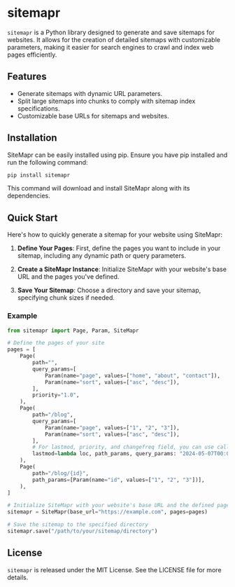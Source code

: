 # sitemapr

`sitemapr` is a Python library designed to generate and save sitemaps for websites. It allows for the creation of detailed sitemaps with customizable parameters, making it easier for search engines to crawl and index web pages efficiently.

## Features

- Generate sitemaps with dynamic URL parameters.
- Split large sitemaps into chunks to comply with sitemap index specifications.
- Customizable base URLs for sitemaps and websites.

## Installation

SiteMapr can be easily installed using pip. Ensure you have pip installed and run the following command:

```sh
pip install sitemapr
```

This command will download and install SiteMapr along with its dependencies.

## Quick Start

Here's how to quickly generate a sitemap for your website using SiteMapr:

1. **Define Your Pages**: First, define the pages you want to include in your sitemap, including any dynamic path or query parameters.

2. **Create a SiteMapr Instance**: Initialize SiteMapr with your website's base URL and the pages you've defined.

3. **Save Your Sitemap**: Choose a directory and save your sitemap, specifying chunk sizes if needed.

### Example

```python
from sitemapr import Page, Param, SiteMapr

# Define the pages of your site
pages = [
    Page(
        path="",
        query_params=[
            Param(name="page", values=["home", "about", "contact"]),
            Param(name="sort", values=["asc", "desc"]),
        ],
        priority="1.0",
    ),
    Page(
        path="/blog",
        query_params=[
            Param(name="page", values=["1", "2", "3"]),
            Param(name="sort", values=["asc", "desc"]),
        ],
        # For lastmod, priority, and changefreq field, you can use callback function for more precise control
        lastmod=lambda loc, path_params, query_params: "2024-05-07T00:00:00+00"
    ),
    Page(
        path="/blog/{id}",
        path_params=[Param(name="id", values=["1", "2", "3"])],
    ),
]

# Initialize SiteMapr with your website's base URL and the defined pages
sitemapr = SiteMapr(base_url="https://example.com", pages=pages)

# Save the sitemap to the specified directory
sitemapr.save("/path/to/your/sitemap/directory")
```

## License

`sitemapr` is released under the MIT License. See the LICENSE file for more details.
